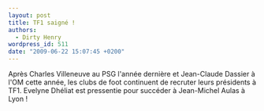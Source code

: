 ```yaml
---
layout: post
title: TF1 saigné !
authors:
  - Dirty Henry
wordpress_id: 511
date: "2009-06-22 15:07:45 +0200"
---
```


Après Charles Villeneuve au PSG l'année dernière et Jean-Claude Dassier à l'OM
cette année, les clubs de foot continuent de recruter leurs présidents à TF1.
Evelyne Dhéliat est pressentie pour succéder à Jean-Michel Aulas à Lyon !
